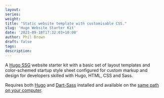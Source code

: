 ```yaml
---
layout: 
series: 
weight: 
title: "Static website template with customisable CSS."
slug: 'Hugo Website Starter Kit'
date: '2023-09-18T17:32:03+10:00'
author: Phil Brown
draft: false
tags: 
description: 
---
```


A [Hugo SSG](https://gohugo.io/) website starter kit with a basic set of layout templates and color-schemed startup style sheet configured for custom markup and design for developers skilled with Hugo, HTML, CSS and Sass.

Requires both [Hugo](https://gohugo.io/installation/) and [Dart-Sass](https://sass-lang.com/install/) installed and available on the [same path on your computer](https://katiek2.github.io/path-doc/).
